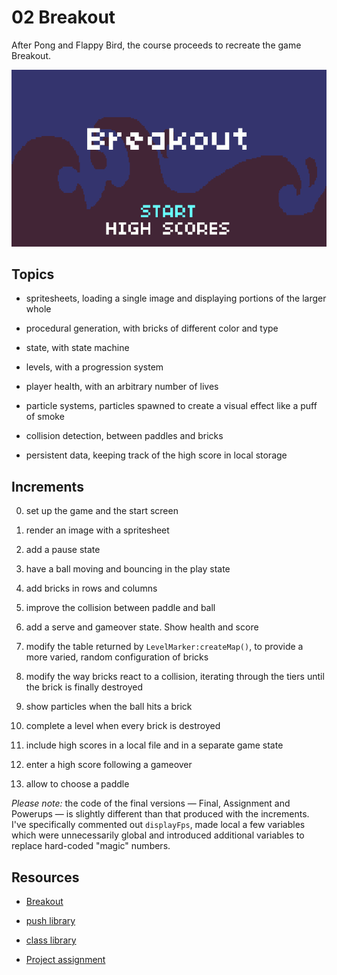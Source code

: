 # 02 Breakout

After Pong and Flappy Bird, the course proceeds to recreate the game Breakout.

![A few frames from the assignment for "Breakout"](https://github.com/borntofrappe/game-development/blob/master/Showcase/breakout.gif)

## Topics

- spritesheets, loading a single image and displaying portions of the larger whole

- procedural generation, with bricks of different color and type

- state, with state machine

- levels, with a progression system

- player health, with an arbitrary number of lives

- particle systems, particles spawned to create a visual effect like a puff of smoke

- collision detection, between paddles and bricks

- persistent data, keeping track of the high score in local storage

## Increments

0. set up the game and the start screen

1. render an image with a spritesheet

2. add a pause state

3. have a ball moving and bouncing in the play state

4. add bricks in rows and columns

5. improve the collision between paddle and ball

6. add a serve and gameover state. Show health and score

7. modify the table returned by `LevelMarker:createMap()`, to provide a more varied, random configuration of bricks

8. modify the way bricks react to a collision, iterating through the tiers until the brick is finally destroyed

9. show particles when the ball hits a brick

10. complete a level when every brick is destroyed

11. include high scores in a local file and in a separate game state

12. enter a high score following a gameover

13. allow to choose a paddle

_Please note:_ the code of the final versions — Final, Assignment and Powerups — is slightly different than that produced with the increments. I've specifically commented out `displayFps`, made local a few variables which were unnecessarily global and introduced additional variables to replace hard-coded "magic" numbers.

## Resources

- [Breakout](https://youtu.be/pGpn2YMXtdg)

- [push library](https://github.com/Ulydev/push/blob/master/push.lua)

- [class library](https://github.com/vrld/hump/blob/master/class.lua)

- [Project assignment](https://docs.cs50.net/ocw/games/assignments/2/assignment2.html)
